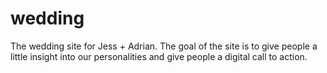 wedding
=======

The wedding site for Jess + Adrian. The goal of the site is to give people a little insight into our personalities and give people a digital call to action. 
